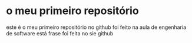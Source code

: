 # o meu primeiro repositório
este é o meu primeiro repositório no github
foi feito na aula de engenharia de software
está frase foi feita no sie github
